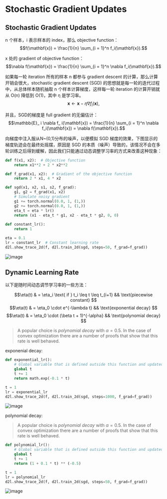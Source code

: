 # Stochastic Gradient Updates

##  Stochastic Gradient Updates
n 个样本，i 表示样本的 index，那么 objective function：
$$f(\mathbf{x}) = \frac{1}{n} \sum_{i = 1}^n f_i(\mathbf{x}).$$

x 处的 gradient of objective function：  
$$\nabla f(\mathbf{x}) = \frac{1}{n} \sum_{i = 1}^n \nabla f_i(\mathbf{x}).$$

如果每一轮 iteration 所有的样本 n 都参与 gradient descent 的计算，那么计算开销会很大，stochastic gradient descent (SGD) 的思想就是每一轮的迭代过程中，从总体样本随机抽取 n 个样本计算梯度，这样每一轮 iteration 的计算开销就从 O(n) 降低到 O(1)，其中 η 是学习率。
$$\mathbf{x} \leftarrow \mathbf{x} - \eta \nabla f_i(\mathbf{x}),$$

并且，SGD的梯度是 full gradient 的无偏估计：
$$\mathbb{E}_ i \nabla f_ i(\mathbf{x}) = \frac{1}{n} \sum_{i = 1}^n \nabla f_i(\mathbf{x}) = \nabla f(\mathbf{x}).$$

向梯度中注入服从N~(0,1)分布的噪声，以便模拟 SGD 梯度的效果，下图显示的梯度轨迹会在最终处摇摆，原因是 SGD 的本质（噪声）导致的，该情况不会在多轮训练之后得到缓解，因此我们只能通过动态调整学习率的方式来改善这种现象：  

```python
def f(x1, x2):  # Objective function
    return x1**2 + 2 * x2**2

def f_grad(x1, x2):  # Gradient of the objective function
    return 2 * x1, 4 * x2

def sgd(x1, x2, s1, s2, f_grad):
    g1, g2 = f_grad(x1, x2)
    # Simulate noisy gradient
    g1 += torch.normal(0.0, 1, (1,))
    g2 += torch.normal(0.0, 1, (1,))
    eta_t = eta * lr()
    return (x1 - eta_t * g1, x2 - eta_t * g2, 0, 0)
    
def constant_lr():
    return 1

eta = 0.1
lr = constant_lr  # Constant learning rate
d2l.show_trace_2d(f, d2l.train_2d(sgd, steps=50, f_grad=f_grad))
```

![image](https://user-images.githubusercontent.com/44680953/144075815-1f46932b-901a-4c5d-87ea-7a28be09e09f.png)  

##  Dynamic Learning Rate

以下是随时间动态调节学习率的一些方法：  

$$\eta(t) & = \eta_i \text{ if } t_i \leq t \leq t_{i+1}  && \text{piecewise constant} $$
$$\eta(t) & = \eta_0 \cdot e^{-\lambda t} && \text{exponential decay} $$
$$\eta(t) & = \eta_0 \cdot (\beta t + 1)^{-\alpha} && \text{polynomial decay} $$

>  A popular choice is *polynomial decay* with $\alpha = 0.5$. In the case of convex optimization there are a number of proofs that show that this rate is well behaved. 

exponenial decay:  
```python
def exponential_lr():
    # Global variable that is defined outside this function and updated inside
    global t
    t += 1
    return math.exp(-0.1 * t)

t = 1
lr = exponential_lr
d2l.show_trace_2d(f, d2l.train_2d(sgd, steps=1000, f_grad=f_grad))
```
![image](https://user-images.githubusercontent.com/44680953/144076560-dd7d2284-0f96-455c-b6da-3edef8349730.png)  

polynomial decay:  
> A popular choice is *polynomial decay* with $\alpha = 0.5$. In the case of convex optimization there are a number of proofs that show that this rate is well behaved. 
```python
def polynomial_lr():
    # Global variable that is defined outside this function and updated inside
    global t
    t += 1
    return (1 + 0.1 * t) ** (-0.5)

t = 1
lr = polynomial_lr
d2l.show_trace_2d(f, d2l.train_2d(sgd, steps=50, f_grad=f_grad))
```
![image](https://user-images.githubusercontent.com/44680953/144077313-603dfb80-3566-4100-a683-9d5c40355ad9.png)  
